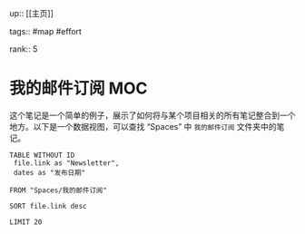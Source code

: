 up:: [[主页]]

tags:: #map #effort 

rank:: 5

# 我的邮件订阅 MOC

这个笔记是一个简单的例子，展示了如何将与某个项目相关的所有笔记整合到一个地方。以下是一个数据视图，可以查找 “Spaces” 中 `我的邮件订阅` 文件夹中的笔记。

``` dataview
TABLE WITHOUT ID
 file.link as "Newsletter",
 dates as "发布日期"

FROM "Spaces/我的邮件订阅"

SORT file.link desc

LIMIT 20
```
